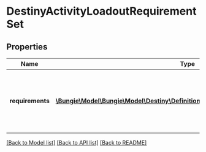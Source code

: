 # DestinyActivityLoadoutRequirementSet

## Properties
Name | Type | Description | Notes
------------ | ------------- | ------------- | -------------
**requirements** | [**\Bungie\Model\\Bungie\Model\Destiny\Definitions\DestinyActivityLoadoutRequirement[]**](DestinyActivityLoadoutRequirement.md) | The set of requirements that will be applied on the activity if this requirement set is active. | [optional] 

[[Back to Model list]](../README.md#documentation-for-models) [[Back to API list]](../README.md#documentation-for-api-endpoints) [[Back to README]](../README.md)


